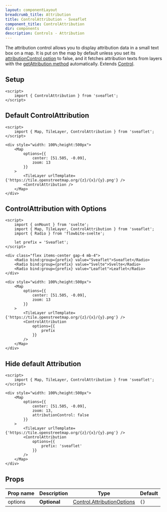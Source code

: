 ```yaml
---
layout: componentLayout
breadcrumb_title: Attribution
title: ControlAttribution - Sveaflet
component_title: ControlAttribution
dir: components
description: Controls - Attribution
---
```


The attribution control allows you to display attribution data in a small text box on a map. It is put on the map by default unless you set its [attributionControl option](https://leafletjs.com/reference.html#map-attributioncontrol) to false, and it fetches attribution texts from layers with the [getAttribution method](https://leafletjs.com/reference.html#layer-getattribution) automatically. Extends [Control](https://leafletjs.com/reference.html#control).

## Setup

```svelte example csr hideOutput
<script>
	import { ControlAttribution } from 'sveaflet';
</script>
```

## Default ControlAttribution

```svelte example csr
<script>
	import { Map, TileLayer, ControlAttribution } from 'sveaflet';
</script>

<div style="width: 100%;height:500px">
	<Map
		options={{
			center: [51.505, -0.09],
			zoom: 13
		}}
	>
		<TileLayer urlTemplate={'https://tile.openstreetmap.org/{z}/{x}/{y}.png'} />
		<ControlAttribution />
	</Map>
</div>
```

## ControlAttribution with Options

```svelte example csr
<script>
	import { onMount } from 'svelte';
	import { Map, TileLayer, ControlAttribution } from 'sveaflet';
	import { Radio } from 'flowbite-svelte';

	let prefix = 'Sveaflet';
</script>

<div class="flex items-center gap-4 mb-4">
	<Radio bind:group={prefix} value="Sveaflet">Sveaflet</Radio>
	<Radio bind:group={prefix} value="Svelte">Svelte</Radio>
	<Radio bind:group={prefix} value="Leaflet">Leaflet</Radio>
</div>

<div style="width: 100%;height:500px">
	<Map
		options={{
			center: [51.505, -0.09],
			zoom: 13
		}}
	>
		<TileLayer urlTemplate={'https://tile.openstreetmap.org/{z}/{x}/{y}.png'} />
		<ControlAttribution
			options={{
				prefix
			}}
		/>
	</Map>
</div>
```

## Hide default Attribution

```svelte example csr
<script>
	import { Map, TileLayer, ControlAttribution } from 'sveaflet';
</script>

<div style="width: 100%;height:500px">
	<Map
		options={{
			center: [51.505, -0.09],
			zoom: 13,
			attributionControl: false
		}}
	>
		<TileLayer urlTemplate={'https://tile.openstreetmap.org/{z}/{x}/{y}.png'} />
		<ControlAttribution
			options={{
				prefix: 'sveaflet'
			}}
		/>
	</Map>
</div>
```

## Props

| Prop name | Description  | Type                                                                                          | Default |
| --------- | ------------ | --------------------------------------------------------------------------------------------- | ------- |
| options   | **Optional** | [Control.AttributionOptions](https://leafletjs.com/reference.html#control-attribution-option) | `{}`    |
